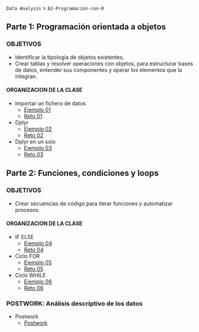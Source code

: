 `Data Analysis` > `A2-Programación-con-R`

## Parte 1: Programación orientada a objetos

### OBJETIVOS 
 - Identificar la tipología de objetos existentes.
 - Crear tablas y resolver operaciones con objetos, para estructurar bases de datos, entender sus componentes y operar los elementos que la integran. 

#### ORGANIZACION DE LA CLASE 

- Importar un fichero de datos
	- [Ejemplo 01](Ejemplo-01)
	- [Reto 01](Reto-01)
- Dplyr
	- [Ejemplo 02](Ejemplo-02)
	- [Reto 02](Reto-02)
- Dplyr en un solo 	
	- [Ejemplo 03](Ejemplo-03)
	- [Reto 03](Reto-03)


## Parte 2: Funciones, condiciones y loops  

### OBJETIVOS 
 - Crear secuencias de código para iterar funciones y automatizar procesos.

#### ORGANIZACION DE LA CLASE 

- IF ELSE
	- [Ejemplo 04](Ejemplo-04)
	- [Reto 04](Reto-04)
- Ciclo FOR
	- [Ejemplo 05](Ejemplo-05)
	- [Reto 05](Reto-05)
- Ciclo WHILE
	- [Ejemplo 06](Ejemplo-06)
	- [Reto 06](Reto-06)

### POSTWORK: Análisis descriptivo de los datos
- Postwork
	- [Postwork](Postwork)
